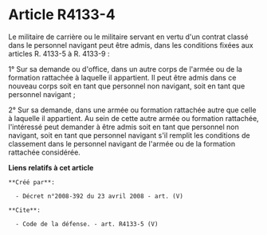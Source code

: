 # Article R4133-4

Le militaire de carrière ou le militaire servant en vertu d'un contrat classé dans le personnel navigant peut être admis,
dans les conditions fixées aux articles R. 4133-5 à R. 4133-9 : 

1° Sur sa demande ou d'office, dans un autre corps de l'armée ou de la formation rattachée à laquelle il appartient. Il peut
être admis dans ce nouveau corps soit en tant que personnel non navigant, soit en tant que personnel navigant ; 

2° Sur sa demande, dans une armée ou formation rattachée autre que celle à laquelle il appartient. Au sein de cette autre
armée ou formation rattachée, l'intéressé peut demander à être admis soit en tant que personnel non navigant, soit en tant
que personnel navigant s'il remplit les conditions de classement dans le personnel navigant de l'armée ou de la formation
rattachée considérée.

**Liens relatifs à cet article**

	**Créé par**:

	  - Décret n°2008-392 du 23 avril 2008 - art. (V)

	**Cite**:

	  - Code de la défense. - art. R4133-5 (V)
